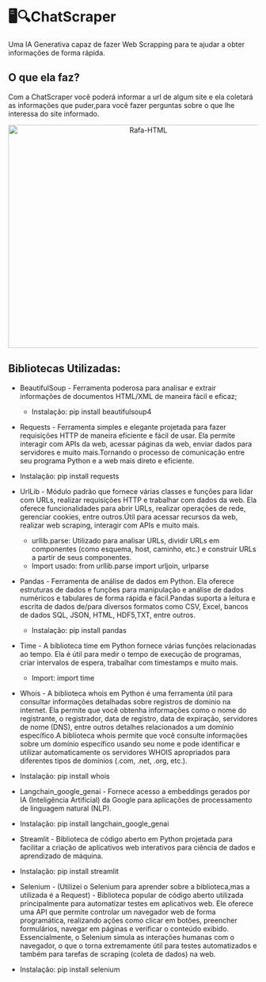 # 🖥️🔍ChatScraper
Uma IA Generativa capaz de fazer Web Scrapping para te ajudar a obter informações de forma rápida.

## O que ela faz?
Com a ChatScraper você poderá informar a url de algum site e ela coletará as informações que puder,para você fazer perguntas sobre o que lhe interessa do site informado.



<div align="center">
   <img align="center"  alt="Rafa-HTML" height="450" width="550" src="https://cdn.discordapp.com/attachments/1022605277469626472/1262473277977395251/image.png?ex=6696b95d&is=669567dd&hm=d5a52006f9c74702f8ceabaf4dfb5b106799a464a6b192cbb6bf30768856fee7&">
</div>

## Bibliotecas Utilizadas:
* BeautifulSoup - Ferramenta poderosa para analisar e extrair informações de documentos HTML/XML de maneira fácil e eficaz;
  * Instalação: pip install beautifulsoup4
* Requests - Ferramenta simples e elegante projetada para fazer requisições HTTP de maneira eficiente e fácil de usar. Ela permite interagir com APIs da web, acessar páginas da web, enviar dados para servidores e muito mais.Tornando o processo de comunicação entre seu programa Python e a web mais direto e eficiente.
 * Instalação: pip install requests
* UrlLib - Módulo padrão que fornece várias classes e funções para lidar com URLs, realizar requisições HTTP e trabalhar com dados da web. Ela oferece funcionalidades para abrir URLs, realizar operações de rede, gerenciar cookies, entre outros.Útil para acessar recursos da web, realizar web scraping, interagir com APIs e muito mais.
  * urllib.parse: Utilizado para analisar URLs, dividir URLs em componentes (como esquema, host, caminho, etc.) e construir URLs a partir de seus componentes.
  * Import usado: from urllib.parse import urljoin, urlparse
* Pandas - Ferramenta de análise de dados em Python. Ela oferece estruturas de dados e funções para manipulação e análise de dados numéricos e tabulares de forma rápida e fácil.Pandas suporta a leitura e escrita de dados de/para diversos formatos como CSV, Excel, bancos de dados SQL, JSON, HTML, HDF5,TXT, entre outros.
  * Instalação: pip install pandas
* Time - A biblioteca time em Python fornece várias funções relacionadas ao tempo. Ela é útil para medir o tempo de execução de programas, criar intervalos de espera, trabalhar com timestamps e muito mais.
  * Import: import time
* Whois - A biblioteca whois em Python é uma ferramenta útil para consultar informações detalhadas sobre registros de domínio na internet. Ela permite que você obtenha informações como o nome do registrante, o registrador, data de registro, data de expiração, servidores de nome (DNS), entre outros detalhes relacionados a um domínio específico.A biblioteca whois permite que você consulte informações sobre um domínio específico usando seu nome e pode identificar e utilizar automaticamente os servidores WHOIS apropriados para diferentes tipos de domínios (.com, .net, .org, etc.).
 * Instalação: pip install whois
* Langchain_google_genai - Fornece acesso a embeddings gerados por IA (Inteligência Artificial) da Google para aplicações de processamento de linguagem natural (NLP).
 * Instalação: pip install langchain_google_genai
* Streamlit - Biblioteca de código aberto em Python projetada para facilitar a criação de aplicativos web interativos para ciência de dados e aprendizado de máquina.
 * Instalação: pip install streamlit

* Selenium - (Utilizei o Selenium para aprender sobre a biblioteca,mas a utilizada é a Request) - Biblioteca popular de código aberto utilizada principalmente para automatizar testes em aplicativos web. Ele oferece uma API que permite controlar um navegador web de forma programática, realizando ações como clicar em botões, preencher formulários, navegar em páginas e verificar o conteúdo exibido. Essencialmente, o Selenium simula as interações humanas com o navegador, o que o torna extremamente útil para testes automatizados e também para tarefas de scraping (coleta de dados) na web.
 * Instalação: pip install selenium



 

